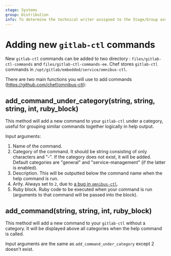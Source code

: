 ```yaml
---
stage: Systems
group: Distribution
info: To determine the technical writer assigned to the Stage/Group associated with this page, see https://about.gitlab.com/handbook/product/ux/technical-writing/#assignments
---
```


# Adding new `gitlab-ctl` commands

New `gitlab-ctl` commands can be added to two directory : `files/gitlab-ctl-commands` and `files/gitlab-ctl-commands-ee`. Chef stores `gitlab-ctl` commands in `/opt/gitlab/embedded/service/omnibus-ctl`.

There are two main functions you will use to add commands (<https://github.com/chef/omnibus-ctl>):

## add_command_under_category(string, string, string, int, ruby_block)

This method will add a new command to your `gitlab-ctl` under a category, useful for grouping similar commands together logically in help output.

Input arguments:

1. Name of the command.
1. Category of the command. It should be string consisting of only characters and "-". If the category does not exist, it will be added. Default categories are "general" and "service-management" (if the latter is enabled).
1. Description. This will be outputted below the command name when the help command is run.
1. Arity. Always set to `2`, due to [a bug in `omnibus-ctl`](https://github.com/chef/omnibus-ctl#add_command_under_categorystring-string-string-int-ruby_block).
1. Ruby block. Ruby code to be executed when your command is run (arguments to that command will be passed into the block).

## add_command(string, string, int, ruby_block)

This method will add a new command to your `gitlab-ctl` without a category. It will be displayed above all categories when the help command is called.

Input arguments are the same as `add_command_under_category` except 2 doesn't exist.

